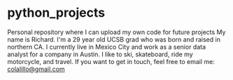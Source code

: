 # python_projects
Personal repository where I can upload my own code for future projects
My name is Richard. I'm a 29 year old UCSB grad who was born and raised in northern CA. I currently live in Mexico City and work as a senior data analyst for a company in Austin. I like to ski, skateboard, ride my motorcycle, and travel.
If you want to get in touch, feel free to email me: colalillo@gmail.com
